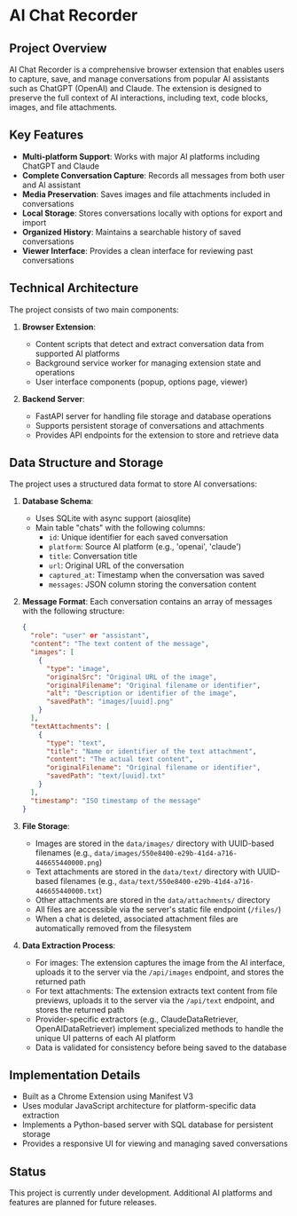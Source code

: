# AI Chat Recorder

## Project Overview

AI Chat Recorder is a comprehensive browser extension that enables users to capture, save, and manage conversations from popular AI assistants such as ChatGPT (OpenAI) and Claude. The extension is designed to preserve the full context of AI interactions, including text, code blocks, images, and file attachments.

## Key Features

- **Multi-platform Support**: Works with major AI platforms including ChatGPT and Claude
- **Complete Conversation Capture**: Records all messages from both user and AI assistant
- **Media Preservation**: Saves images and file attachments included in conversations
- **Local Storage**: Stores conversations locally with options for export and import
- **Organized History**: Maintains a searchable history of saved conversations
- **Viewer Interface**: Provides a clean interface for reviewing past conversations

## Technical Architecture

The project consists of two main components:

1. **Browser Extension**:
   - Content scripts that detect and extract conversation data from supported AI platforms
   - Background service worker for managing extension state and operations
   - User interface components (popup, options page, viewer)

2. **Backend Server**:
   - FastAPI server for handling file storage and database operations
   - Supports persistent storage of conversations and attachments
   - Provides API endpoints for the extension to store and retrieve data

## Data Structure and Storage

The project uses a structured data format to store AI conversations:

1. **Database Schema**:
   - Uses SQLite with async support (aiosqlite)
   - Main table "chats" with the following columns:
     - `id`: Unique identifier for each saved conversation
     - `platform`: Source AI platform (e.g., 'openai', 'claude')
     - `title`: Conversation title
     - `url`: Original URL of the conversation
     - `captured_at`: Timestamp when the conversation was saved
     - `messages`: JSON column storing the conversation content

2. **Message Format**:
   Each conversation contains an array of messages with the following structure:
   ```json
   {
     "role": "user" or "assistant",
     "content": "The text content of the message",
     "images": [
       {
         "type": "image",
         "originalSrc": "Original URL of the image",
         "originalFilename": "Original filename or identifier",
         "alt": "Description or identifier of the image",
         "savedPath": "images/[uuid].png"
       }
     ],
     "textAttachments": [
       {
         "type": "text",
         "title": "Name or identifier of the text attachment",
         "content": "The actual text content",
         "originalFilename": "Original filename or identifier",
         "savedPath": "text/[uuid].txt"
       }
     ],
     "timestamp": "ISO timestamp of the message"
   }
   ```

3. **File Storage**:
   - Images are stored in the `data/images/` directory with UUID-based filenames (e.g., `data/images/550e8400-e29b-41d4-a716-446655440000.png`)
   - Text attachments are stored in the `data/text/` directory with UUID-based filenames (e.g., `data/text/550e8400-e29b-41d4-a716-446655440000.txt`)
   - Other attachments are stored in the `data/attachments/` directory
   - All files are accessible via the server's static file endpoint (`/files/`)
   - When a chat is deleted, associated attachment files are automatically removed from the filesystem

4. **Data Extraction Process**:
   - For images: The extension captures the image from the AI interface, uploads it to the server via the `/api/images` endpoint, and stores the returned path
   - For text attachments: The extension extracts text content from file previews, uploads it to the server via the `/api/text` endpoint, and stores the returned path
   - Provider-specific extractors (e.g., ClaudeDataRetriever, OpenAIDataRetriever) implement specialized methods to handle the unique UI patterns of each AI platform
   - Data is validated for consistency before being saved to the database

## Implementation Details

- Built as a Chrome Extension using Manifest V3
- Uses modular JavaScript architecture for platform-specific data extraction
- Implements a Python-based server with SQL database for persistent storage
- Provides a responsive UI for viewing and managing saved conversations

## Status

This project is currently under development. Additional AI platforms and features are planned for future releases. 